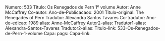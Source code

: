 Numero: 533
Titulo: Os Renegados de Pern 1º volume
Autor: Anne McCaffrey
Co-autor: 
Ano-de-Publicacaoo: 2001
Titulo-original: The Renegades of Pern
Tradutor: Alexandra Santos Tavares
Co-tradutor: 
Ano-de-edicao: 1989
alias: Anne-McCaffrey
Autor2-alias: 
Tradutor1-alias: Alexandra-Santos-Tavares
Tradutor2-alias: 
Titulo-link: 533-Os-Renegados-de-Pern-1-volume
Capa: 
pags: 
Capa-link: